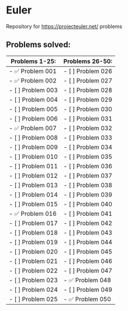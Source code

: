 # Euler
Repository for https://projecteuler.net/ problems


## Problems solved:

| Problems 1-25: | Problems 26-50: |
| --- | --- |
| - :white_check_mark: Problem 001 | - [ ] Problem 026 |
| - :white_check_mark: Problem 002 | - [ ] Problem 027 |
| - [ ] Problem 003 | - [ ] Problem 028 |
| - [ ] Problem 004 | - [ ] Problem 029 |
| - [ ] Problem 005 | - [ ] Problem 030 |
| - [ ] Problem 006 | - [ ] Problem 031 |
| - :white_check_mark: Problem 007 | - [ ] Problem 032 |
| - [ ] Problem 008 | - [ ] Problem 033 |
| - [ ] Problem 009 | - [ ] Problem 034 |
| - [ ] Problem 010 | - [ ] Problem 035 |
| - [ ] Problem 011 | - [ ] Problem 036 |
| - [ ] Problem 012 | - [ ] Problem 037 |
| - [ ] Problem 013 | - [ ] Problem 038 |
| - [ ] Problem 014 | - [ ] Problem 039 |
| - [ ] Problem 015 | - [ ] Problem 040 |
| - :white_check_mark: Problem 016 | - [ ] Problem 041 |
| - [ ] Problem 017 | - [ ] Problem 042 |
| - [ ] Problem 018 | - [ ] Problem 043 |
| - [ ] Problem 019 | - [ ] Problem 044 |
| - [ ] Problem 020 | - [ ] Problem 045 |
| - [ ] Problem 021 | - [ ] Problem 046 |
| - [ ] Problem 022 | - [ ] Problem 047 |
| - [ ] Problem 023 | - :white_check_mark: Problem 048 |
| - [ ] Problem 024 | - [ ] Problem 049 |
| - [ ] Problem 025 | - :white_check_mark: Problem 050 |
